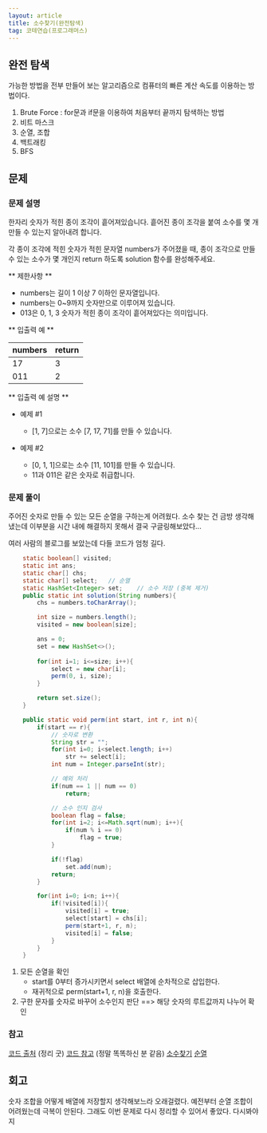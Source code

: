 ```yaml
---
layout: article
title: 소수찾기(완전탐색)
tag: 코테연습(프로그래머스)
---
```


## 완전 탐색

가능한 방법을 전부 만들어 보는 알고리즘으로 컴퓨터의 빠른 계산 속도를 이용하는 방법이다.

1. Brute Force : for문과 if문을 이용하여 처음부터 끝까지 탐색하는 방법
2. 비트 마스크
3. 순열, 조합
4. 백트래킹
5. BFS

## 문제

### 문제 설명

한자리 숫자가 적힌 종이 조각이 흩어져있습니다. 흩어진 종이 조각을 붙여 소수를 몇 개 만들 수 있는지 알아내려 합니다.

각 종이 조각에 적힌 숫자가 적힌 문자열 numbers가 주어졌을 때, 종이 조각으로 만들 수 있는 소수가 몇 개인지 return 하도록 solution 함수를 완성해주세요.

** 제한사항 **

* numbers는 길이 1 이상 7 이하인 문자열입니다.
* numbers는 0~9까지 숫자만으로 이루어져 있습니다.
* 013은 0, 1, 3 숫자가 적힌 종이 조각이 흩어져있다는 의미입니다.

** 입출력 예 **

| numbers | return |
|---|---|
| 17 | 3 |
| 011 | 2 |

** 입출력 예 설명 **

* 예제 #1
	* [1, 7]으로는 소수 [7, 17, 71]를 만들 수 있습니다.

* 예제 #2
	* [0, 1, 1]으로는 소수 [11, 101]를 만들 수 있습니다.
	* 11과 011은 같은 숫자로 취급합니다.


### 문제 풀이
주어진 숫자로 만들 수 있는 모든 순열을 구하는게 어려웠다. 소수 찾는 건 금방 생각해 냈는데 이부분을 시간 내에 해결하지 못해서 결국 구글링해보았다...

여러 사람의 블로그를 보았는데 다들 코드가 엄청 길다.

```java
    static boolean[] visited;
    static int ans;
    static char[] chs;
    static char[] select;   // 순열
    static HashSet<Integer> set;    // 소수 저장 (중복 제거)
    public static int solution(String numbers){
        chs = numbers.toCharArray();

        int size = numbers.length();
        visited = new boolean[size];

        ans = 0;
        set = new HashSet<>();
        
        for(int i=1; i<=size; i++){
            select = new char[i];
            perm(0, i, size);
        }

        return set.size();
    }

    public static void perm(int start, int r, int n){
        if(start == r){
            // 숫자로 변환
            String str = "";
            for(int i=0; i<select.length; i++)
                str += select[i];
            int num = Integer.parseInt(str);

            // 예외 처리
            if(num == 1 || num == 0)
                return;

            // 소수 인지 검사
            boolean flag = false;
            for(int i=2; i<=Math.sqrt(num); i++){
                if(num % i == 0)
                    flag = true;
            }

            if(!flag)
                set.add(num);
            return;
        }

        for(int i=0; i<n; i++){
            if(!visited[i]){
                visited[i] = true;
                select[start] = chs[i];
                perm(start+1, r, n);
                visited[i] = false;
            }
        }
    }
```

1. 모든 순열을 확인
	* start를 0부터 증가시키면서 select 배열에 순차적으로 삽입한다.
	* 재귀적으로 perm(start+1, r, n)을 호출한다.
2. 구한 문자를 숫자로 바꾸어 소수인지 판단 ==> 해당 숫자의 루트값까지 나누어 확인


### 참고
[코드 출처](https://hoho325.tistory.com/201) (정리 굿)
[코드 참고](https://codevang.tistory.com/299?category=827588) (정말 똑똑하신 분 같음)
[소수찾기](https://jar100.tistory.com/16)
[순열](https://gorakgarak.tistory.com/522)

## 회고
숫자 조합을 어떻게 배열에 저장할지 생각해보느라 오래걸렸다. 예전부터 순열 조합이 어려웠는데 극복이 안된다. 그래도 이번 문제로 다시 정리할 수 있어서 좋았다. 다시봐야지